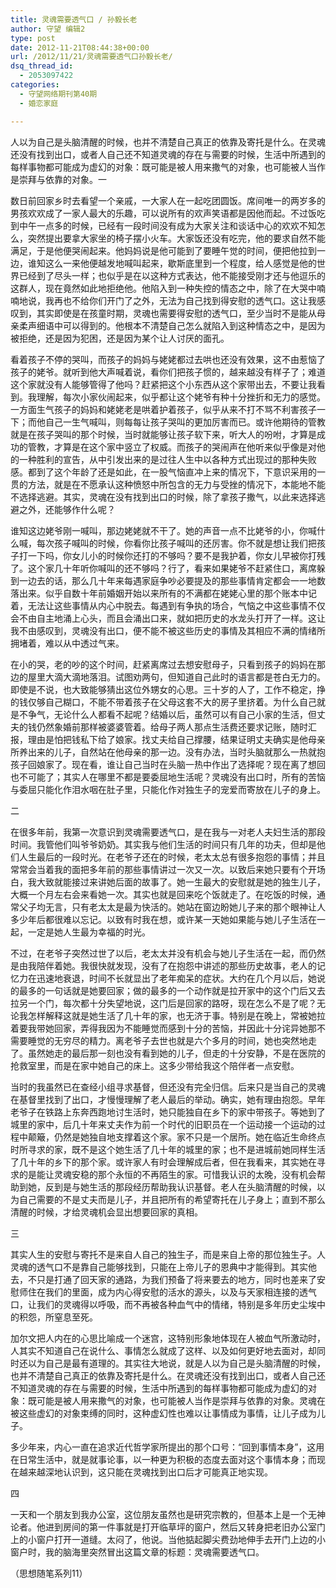 ```yaml
---
title: 灵魂需要透气口 / 孙毅长老
author: 守望 编辑2
type: post
date: 2012-11-21T08:44:38+00:00
url: /2012/11/21/灵魂需要透气口孙毅长老/
dsq_thread_id:
  - 2053097422
categories:
  - 守望网络期刊第40期
  - 婚恋家庭

---
```

人以为自己是头脑清醒的时候，也并不清楚自己真正的依靠及寄托是什么。在灵魂还没有找到出口，或者人自己还不知道灵魂的存在与需要的时候，生活中所遇到的每样事物都可能成为虚幻的对象：既可能是被人用来撒气的对象，也可能被人当作是崇拜与依靠的对象。<!--more-->一

数日前回家乡时去看望一个亲戚，一大家人在一起吃团圆饭。席间唯一的两岁多的男孩欢欢成了一家人最大的乐趣，可以说所有的欢声笑语都是因他而起。不过饭吃到中午一点多的时候，已经有一段时间没有成为大家关注和谈话中心的欢欢不知怎么，突然提出要拿大家坐的椅子摆小火车。大家饭还没有吃完，他的要求自然不能满足，于是他便哭闹起来。他妈妈说是他可能到了要睡午觉的时间，便把他拉到一边，谁知这么一来他便越发地喊叫起来，歇斯底里到一个程度，给人感觉是他的世界已经到了尽头一样；也似乎是在以这种方式表达，他不能接受刚才还与他逗乐的这群人，现在竟然如此地拒绝他。他陷入到一种失控的情态之中，除了在大哭中喃喃地说，我再也不给你们开门了之外，无法为自己找到得安慰的透气口。这让我感叹到，其实即使是在孩童时期，灵魂也需要得安慰的透气口，至少当时不是能从母亲柔声细语中可以得到的。他根本不清楚自己怎么就陷入到这种情态之中，是因为被拒绝，还是因为犯困，还是因为某个让人讨厌的面孔。

看着孩子不停的哭叫，而孩子的妈妈与姥姥都过去哄也还没有效果，这不由惹恼了孩子的姥爷。就听到他大声喊着说，看你们把孩子惯的，越来越没有样子了；难道这个家就没有人能够管得了他吗？赶紧把这个小东西从这个家带出去，不要让我看到。我理解，每次小家伙闹起来，似乎都让这个姥爷有种十分挫折和无力的感觉。一方面生气孩子的妈妈和姥姥老是哄着护着孩子，似乎从来不打不骂不利害孩子一下；而他自己一生气喊叫，则每每让孩子哭叫的更加厉害而已。或许他期待的管教就是在孩子哭叫的那个时候，当时就能够让孩子软下来，听大人的吩咐，才算是成功的管教，才算是在这个家中竖立了权威。而孩子的哭闹声在他听来似乎像是对他的一种胜利的宣告，从中引发出来的是过往人生中以各种方式出现过的那种失败感。都到了这个年龄了还是如此，在一股气恼直冲上来的情况下，下意识采用的一贯的方法，就是在不愿承认这种愤怒中所包含的无力与受挫的情况下，本能地不能不选择逃避。其实，灵魂在没有找到出口的时候，除了拿孩子撒气，以此来选择逃避之外，还能够作什么呢？

谁知这边姥爷刚一喊叫，那边姥姥就不干了。她的声音一点不比姥爷的小，你喊什么喊，每次孩子喊叫的时候，你看你比孩子喊叫的还厉害。你不就是想让我们把孩子打一下吗，你女儿小的时候你还打的不够吗？要不是我护着，你女儿早被你打残了。这个家几十年听你喊叫的还不够吗？行了，看来如果姥爷不赶紧住口，离席躲到一边去的话，那么几十年来每遇家庭争吵必要提及的那些事情肯定都会一一地数落出来。似乎自数十年前婚姻开始以来所有的不满都在姥姥心里的那个账本中记着，无法让这些事情从内心中脱去。每遇到有争执的场合，气恼之中这些事情不仅会不由自主地涌上心头，而且会涌出口来，就如把历史的水龙头打开了一样。这让我不由感叹到，灵魂没有出口，便不能不被这些历史的事情及其相应不满的情绪所拥堵着，难以从中透过气来。

在小的哭，老的吵的这个时间，赶紧离席过去想安慰母子，只看到孩子的妈妈在那边的屋里大滴大滴地落泪。试图劝两句，但知道自己此时的语言都是苍白无力的。即使是不说，也大致能够猜出这位外甥女的心思。三十岁的人了，工作不稳定，挣的钱仅够自己糊口，不能不带着孩子在父母这套不大的房子里挤着。为什么自己就是不争气，无论什么人都看不起呢？结婚以后，虽然可以有自己小家的生活，但丈夫的钱仍然象婚前那样被婆婆管着。给母子两人那点生活费还要求记账，随时汇报，理由是怕把钱私下给了娘家。找丈夫给自己撑腰，结果证明丈夫确实是他母亲所养出来的儿子，自然站在他母亲的那一边。没有办法，当时头脑就那么一热就抱孩子回娘家了。现在看，谁让自己当时在头脑一热中作出了选择呢？现在离了想回也不可能了；其实人在哪里不都是要委屈地生活呢？灵魂没有出口时，所有的苦恼与委屈只能化作泪水咽在肚子里，只能化作对独生子的宠爱而寄放在儿子的身上。

二

在很多年前，我第一次意识到灵魂需要透气口，是在我与一对老人夫妇生活的那段时间。我管他们叫爷爷奶奶。其实我与他们生活的时间只有几年的功夫，但却是他们人生最后的一段时光。在老爷子还在的时候，老太太总有很多抱怨的事情；并且常常会当着我的面把多年前的那些事情讲过一次又一次。以致后来她只要有个开场白，我大致就能接过来讲她后面的故事了。她一生最大的安慰就是她的独生儿子，大概一个月左右会来看她一次。其实也就是回来吃个饭就走了。在吃饭的时候，通常父子均无言，只有老太太是最为快活的。她站在窗边盼她儿子来的那个眼神让人多少年后都很难以忘记。以致有时我在想，或许某一天她如果能与她儿子生活在一起，一定是她人生最为幸福的时光。

不过，在老爷子突然过世了以后，老太太并没有机会与她儿子生活在一起，而仍然是由我陪伴着她。我很快就发现，没有了在抱怨中讲述的那些历史故事，老人的记忆力在迅速地衰退，时间不长就显出了老年痴呆的症状。大约在几个月以后，她说的最多的一句话就是她要回家；做的最多的一个动作就是拉开家中的这个门后又去拉另一个门，每次都十分失望地说，这门后是回家的路呀，现在怎么不是了呢？无论我怎样解释这就是她生活了几十年的家，也无济于事。特别是在晚上，常被她拉着要我带她回家，弄得我因为不能睡觉而感到十分的苦恼，并因此十分诧异她那不需要睡觉的无穷尽的精力。离老爷子去世也就是六个多月的时间，她也突然地走了。虽然她走的最后那一刻也没有看到她的儿子，但走的十分安静，不是在医院的抢救室里，而是在家中她自己的床上。这多少带给我这个陪伴者一点安慰。

当时的我虽然已在查经小组寻求基督，但还没有完全归信。后来只是当自己的灵魂在基督里找到了出口，才慢慢理解了老人最后的举动。确实，她有理由抱怨。早年老爷子在铁路上东奔西跑地讨生活时，她只能独自在乡下的家中带孩子。等她到了城里的家中，后几十年来丈夫作为前一个时代的旧职员在一个运动接一个运动的过程中颠簸，仍然是她独自地支撑着这个家。家不只是一个居所。她在临近生命终点时所寻求的家，既不是这个她生活了几十年的城里的家；也不是进城前她同样生活了几十年的乡下的那个家。或许家人有时会理解成后者，但在我看来，其实她在寻求的是能让灵魂安稳的那个永恒的不再陌生的家。可惜我认识的太晚，没有机会帮助到她，反到是与她生活的那段经历帮助我认识基督。老人在头脑清醒的时候，以为自己需要的不是丈夫而是儿子，并且把所有的希望寄托在儿子身上；直到不那么清醒的时候，才给灵魂机会显出想要回家的真相。

三

其实人生的安慰与寄托不是来自人自己的独生子，而是来自上帝的那位独生子。人灵魂的透气口不是靠自己能够找到，只能在上帝儿子的恩典中才能得到。其实他去，不只是打通了回天家的通路，为我们预备了将来要去的地方，同时也差来了安慰师住在我们的里面，成为内心得安慰的活水的源头，以及与天家相连接的透气口，让我们的灵魂得以呼吸，而不再被各种血气中的情绪，特别是多年历史尘埃中的积怨，所窒息至死。

加尔文把人内在的心思比喻成一个迷宫，这特别形象地体现在人被血气所激动时，人其实不知道自己在说什么、事情怎么就成了这样、以及如何更好地去面对，却同时还以为自己是最有道理的。其实往大地说，就是人以为自己是头脑清醒的时候，也并不清楚自己真正的依靠及寄托是什么。在灵魂还没有找到出口，或者人自己还不知道灵魂的存在与需要的时候，生活中所遇到的每样事物都可能成为虚幻的对象：既可能是被人用来撒气的对象，也可能被人当作是崇拜与依靠的对象。灵魂在被这些虚幻的对象束缚的同时，这种虚幻性也难以让事情成为事情，让儿子成为儿子。

多少年来，内心一直在追求近代哲学家所提出的那个口号：“回到事情本身”，这用在日常生活中，就是就事论事，以一种更为积极的态度去面对这个事情本身；而现在越来越深地认识到，这只能在灵魂找到出口后才可能真正地实现。

四

一天和一个朋友到我办公室，这位朋友虽然也是研究宗教的，但基本上是一个无神论者。他进到房间的第一件事就是打开临草坪的窗户，然后又转身把老旧办公室门上的小窗户打开一道缝。太闷了，他说。当他掂起脚尖费劲地伸手去开门上边的小窗户时，我的脑海里突然冒出这篇文章的标题：灵魂需要透气口。

（思想随笔系列11）

&nbsp;

&nbsp;